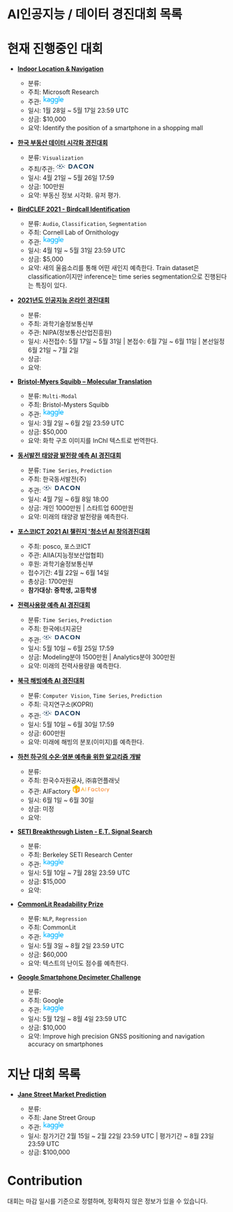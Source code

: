# AI인공지능 / 데이터 경진대회 목록

# 현재 진행중인 대회

* **[Indoor Location & Navigation](https://www.kaggle.com/c/indoor-location-navigation)**

    * 분류: 
    * 주최: Microsoft Research
    * 주관: [<img width="50" src="./img/kaggle.png">](https://www.kaggle.com/)
    * 일시: 1월 28일 ~ 5월 17일 23:59 UTC
    * 상금: $10,000
    * 요약: Identify the position of a smartphone in a shopping mall

* **[한국 부동산 데이터 시각화 경진대회](https://dacon.io/competitions/official/235724)**

    * 분류: `Visualization`
    * 주최/주관: [<img width="85" src="./img/DACON.svg">](https://dacon.io/)
    * 일시: 4월 21일 ~ 5월 26일 17:59
    * 상금: 100만원
    * 요약: 부동신 정보 시각화. 유저 평가.
    
* **[BirdCLEF 2021 - Birdcall Identification](https://www.kaggle.com/c/birdclef-2021)**

    * 분류: `Audio`, `Classification`, `Segmentation`
    * 주최: Cornell Lab of Ornithology
    * 주관: [<img width="50" src="./img/kaggle.png">](https://www.kaggle.com/)
    * 일시: 4월 1일 ~ 5월 31일 23:59 UTC
    * 상금: $5,000
    * 요약: 새의 울음소리를 통해 어떤 새인지 예측한다. Train dataset은 classification이지만 inference는 time series segmentation으로 진행된다는 특징이 있다.

* **[2021년도 인공지능 온라인 경진대회](https://www.aiconnect.kr)**

    * 분류: 
    * 주최: 과학기술정보통신부
    * 주관: NIPA(정보통신산업진흥원)
    * 일시: 사전접수: 5월 17일 ~ 5월 31일 | 본접수: 6월 7일 ~ 6월 11일 | 본선일정 6월 21일 ~ 7월 2일
    * 상금: 
    * 요약: 

* **[Bristol-Myers Squibb – Molecular Translation](https://www.kaggle.com/c/bms-molecular-translation)**

    * 분류: `Multi-Modal`
    * 주최: Bristol-Mysters Squibb
    * 주관: [<img width="50" src="./img/kaggle.png">](https://www.kaggle.com/)
    * 일시: 3월 2일 ~ 6월 2일 23:59 UTC
    * 상금: $50,000
    * 요약: 화학 구조 이미지를 InChI 텍스트로 번역한다.

* **[동서발전 태양광 발전량 예측 AI 경진대회](https://dacon.io/competitions/official/235720)**

    * 분류: `Time Series`, `Prediction`
    * 주최: 한국동서발전(주)
    * 주관: [<img width="85" src="./img/DACON.svg">](https://dacon.io/)
    * 일시: 4월 7일 ~ 6월 8일 18:00
    * 상금: 개인 1000만원 | 스타트업 600만원
    * 요약: 미래의 태양광 발전량을 예측한다.

* **[포스코ICT 2021 AI 챌린지 '청소년 AI 창의경진대회](https://aichallenge.poscoict.com/)**

    * 주최: posco, 포스코ICT
    * 주관: AIIA(지능정보산업협회)
    * 후원: 과학기술정보통신부
    * 접수기간: 4월 22일 ~ 6월 14일
    * 총상금: 1700만원
    * **참가대상: 중학생, 고등학생**

* **[전력사용량 예측 AI 경진대회](https://dacon.io/competitions/official/235736)**

    * 분류: `Time Series`, `Prediction`
    * 주최: 한국에너지공단
    * 주관: [<img width="85" src="./img/DACON.svg">](https://dacon.io/)
    * 일시: 5월 10일 ~ 6월 25일 17:59
    * 상금: Modeling분야 1500만원 | Analytics분야 300만원
    * 요약: 미래의 전력사용량을 예측한다.

* **[북극 해빙예측 AI 경진대회](https://dacon.io/competitions/official/235731)**

    * 분류: `Computer Vision`, `Time Series`, `Prediction`
    * 주최: 극지연구소(KOPRI)
    * 주관: [<img width="85" src="./img/DACON.svg">](https://dacon.io/)
    * 일시: 5월 10일 ~ 6월 30일 17:59
    * 상금: 600만원
    * 요약: 미래에 해빙의 분포(이미지)를 예측한다.

* **[하천 하구의 수온·염분 예측을 위한 알고리즘 개발](http://aifactory.space/task/detail.do?taskId=T001952)**

    * 분류: 
    * 주최: 한국수자원공사, ㈜휴먼플래닛
    * 주관: AIFactory [<img width="85" src="./img/AIFactory.png">](http://aifactory.space/)
    * 일시: 6월 1일 ~ 6월 30일
    * 상금: 미정
    * 요약: 

* **[SETI Breakthrough Listen - E.T. Signal Search](https://www.kaggle.com/c/seti-breakthrough-listen)**

    * 분류: 
    * 주최: Berkeley SETI Research Center
    * 주관: [<img width="50" src="./img/kaggle.png">](https://www.kaggle.com/)
    * 일시: 5월 10일 ~ 7월 28일 23:59 UTC
    * 상금: $15,000
    * 요약: 

* **[CommonLit Readability Prize](https://www.kaggle.com/c/commonlitreadabilityprize)**

    * 분류: `NLP`, `Regression`
    * 주최: CommonLit
    * 주관: [<img width="50" src="./img/kaggle.png">](https://www.kaggle.com/)
    * 일시: 5월 3일 ~ 8월 2일 23:59 UTC
    * 상금: $60,000
    * 요약: 텍스트의 난이도 점수를 예측한다.
    
* **[Google Smartphone Decimeter Challenge](https://www.kaggle.com/c/google-smartphone-decimeter-challenge)**

    * 분류: 
    * 주최: Google
    * 주관: [<img width="50" src="./img/kaggle.png">](https://www.kaggle.com/)
    * 일시: 5월 12일 ~ 8월 4일 23:59 UTC
    * 상금: $10,000
    * 요약: Improve high precision GNSS positioning and navigation accuracy on smartphones






# 지난 대회 목록

* **[Jane Street Market Prediction](https://www.kaggle.com/c/jane-street-market-prediction)**

    * 분류: 
    * 주최: Jane Street Group
    * 주관: [<img width="50" src="./img/kaggle.png">](https://www.kaggle.com/)
    * 일시: 참가기간 2월 15일 ~ 2월 22일 23:59 UTC | 평가기간 ~ 8월 23일 23:59 UTC
    * 상금: $100,000








# Contribution

대회는 마감 일시를 기준으로 정렬하며, 정확하지 않은 정보가 있을 수 있습니다.
